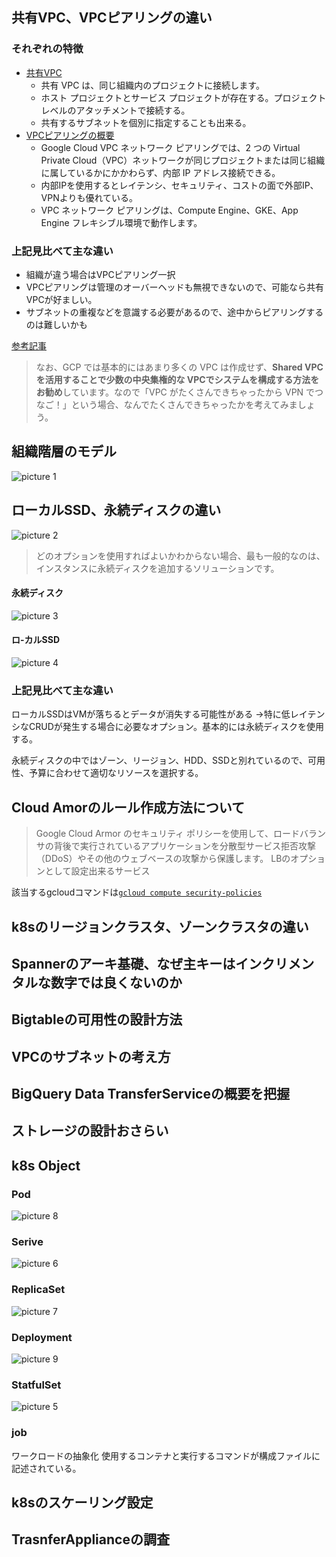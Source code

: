 ## 共有VPC、VPCピアリングの違い

### それぞれの特徴
* [共有VPC](https://cloud.google.com/vpc/docs/shared-vpc)
  * 共有 VPC は、同じ組織内のプロジェクトに接続します。
  * ホスト プロジェクトとサービス プロジェクトが存在する。プロジェクト レベルのアタッチメントで接続する。
  * 共有するサブネットを個別に指定することも出来る。
* [VPCピアリングの概要](https://cloud.google.com/vpc/docs/vpc-peering)
  * Google Cloud VPC ネットワーク ピアリングでは、2 つの Virtual Private Cloud（VPC）ネットワークが同じプロジェクトまたは同じ組織に属しているかにかかわらず、内部 IP アドレス接続できる。
  * 内部IPを使用するとレイテンシ、セキュリティ、コストの面で外部IP、VPNよりも優れている。
  * VPC ネットワーク ピアリングは、Compute Engine、GKE、App Engine フレキシブル環境で動作します。

### 上記見比べて主な違い
* 組織が違う場合はVPCピアリング一択
* VPCピアリングは管理のオーバーヘッドも無視できないので、可能なら共有VPCが好ましい。
* サブネットの重複などを意識する必要があるので、途中からピアリングするのは難しいかも



[参考記事](https://medium.com/google-cloud-jp/gcp-%E3%81%AE%E7%B4%B0%E3%81%8B%E3%81%99%E3%81%8E%E3%81%A6%E4%BC%9D%E3%82%8F%E3%82%89%E3%81%AA%E3%81%84%E3%83%8F%E3%82%A4%E3%83%96%E3%83%AA%E3%83%83%E3%83%89%E3%83%8D%E3%83%83%E3%83%88%E3%83%AF%E3%83%BC%E3%82%AD%E3%83%B3%E3%82%B0-14ed12ebe84d)

> なお、GCP では基本的にはあまり多くの VPC は作成せず、**Shared VPC を活用することで少数の中央集権的な VPCでシステムを構成する方法をお勧め**しています。なので「VPC がたくさんできちゃったから VPN でつなご！」という場合、なんでたくさんできちゃったかを考えてみましょう。

## 組織階層のモデル

![picture 1](../../images/12e1df5ca813d9728a24ecd67f31444df8a4e24f82382654e2db0a53797bf2f1.png)  


## ローカルSSD、永続ディスクの違い

![picture 2](../../images/65f21096743bf1c40eac8fe7d28e7a4dbaa1827c1f8deb6b153a296384f393a0.png)  
> どのオプションを使用すればよいかわからない場合、最も一般的なのは、インスタンスに永続ディスクを追加するソリューションです。

#### 永続ディスク
![picture 3](../../images/03e7ba0b49b16f4dd7c3c5191a230b8fea2ee6809b087e6642a16d24b63f434d.png)  

#### ロ-カルSSD
![picture 4](../../images/69ec66712cda6d585469d2a1d53d0af04f524ebefecd2f3cd3107ae4727b2071.png)  


### 上記見比べて主な違い
ローカルSSDはVMが落ちるとデータが消失する可能性がある
→特に低レイテンシなCRUDが発生する場合に必要なオプション。基本的には永続ディスクを使用する。

永続ディスクの中ではゾーン、リージョン、HDD、SSDと別れているので、可用性、予算に合わせて適切なリソースを選択する。


## Cloud Amorのルール作成方法について
> Google Cloud Armor のセキュリティ ポリシーを使用して、ロードバランサの背後で実行されているアプリケーションを分散型サービス拒否攻撃（DDoS）やその他のウェブベースの攻撃から保護します。
LBのオプションとして設定出来るサービス

該当するgcloudコマンドは[`gcloud compute security-policies`](https://cloud.google.com/sdk/gcloud/reference/compute/security-policies)

## k8sのリージョンクラスタ、ゾーンクラスタの違い
## Spannerのアーキ基礎、なぜ主キーはインクリメンタルな数字では良くないのか
## Bigtableの可用性の設計方法
## VPCのサブネットの考え方
## BigQuery Data TransferServiceの概要を把握
## ストレージの設計おさらい
## k8s Object
### Pod
![picture 8](../../images/52f58727c21534452e69748cc957e52c480d9c5a936bec2dc321f8024835d1ea.png)  

### Serive
![picture 6](../../images/b830eaa7dfad532f27072673db7db525475d50d7ac76ddbfa1464a3ceeba9fc1.png)  

### ReplicaSet
![picture 7](../../images/bb8afcd27347498a0bded11cb89068ccc1068cd3b8553fe3d1e6e23359012174.png)  

### Deployment
![picture 9](../../images/242f6065f0332084838d62c284f21004398aaca9c550f9ba6275133e698ab672.png)  

### StatfulSet
![picture 5](../../images/b844e5732cc0c44f96756e9c159e58ecf84089896eb8d2c29bb6da17a24325d3.png)  

### job
ワークロードの抽象化
使用するコンテナと実行するコマンドが構成ファイルに記述されている。


## k8sのスケーリング設定
## TrasnferApplianceの調査